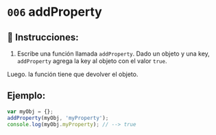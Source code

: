 # `006` addProperty

## 📝 Instrucciones:

1. Escribe una función llamada `addProperty`. Dado un objeto y una key, `addProperty` agrega  la key al objeto con el valor `true`.

Luego. la función tiene que devolver el objeto.

## Ejemplo:

```Javascript
var myObj = {};
addProperty(myObj, 'myProperty');
console.log(myObj.myProperty); // --> true
```
